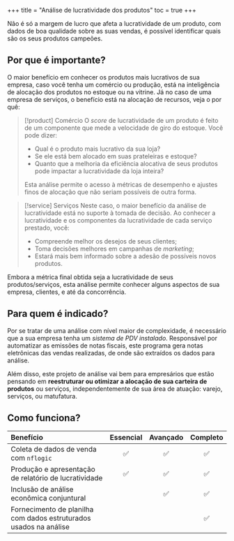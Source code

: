 +++
title = "Análise de lucratividade dos produtos"
toc = true
+++

Não é só a margem de lucro que afeta a lucratividade de um produto, com dados de boa
qualidade sobre as suas vendas, é possível identificar quais são os seus produtos
campeões.

<!--more-->

## Por que é importante?

O maior benefício em conhecer os produtos mais lucrativos de sua empresa, caso você tenha
um comércio ou produção, está na inteligência de alocação dos produtos no estoque ou na
vitrine. Já no caso de uma empresa de serviços, o benefício está na alocação de recursos,
veja o por quê:

> [!product] Comércio
> O _score_ de lucratividade de um produto é feito de um componente que mede a velocidade
> de giro do estoque. Você pode dizer:
>
> - Qual é o produto mais lucrativo da sua loja?
> - Se ele está bem alocado em suas prateleiras e estoque? 
> - Quanto que a melhoria da eficiência alocativa de seus produtos pode impactar a
>   lucratividade da loja inteira?
>
> Esta análise permite o acesso à métricas de desempenho e ajustes finos de alocação que
> não seriam possíveis de outra forma.

> [!service] Serviços
> Neste caso, o maior benefício da análise de lucratividade está no suporte à tomada
> de decisão. Ao conhecer a lucratividade e os componentes da lucratividade de cada
> serviço prestado, você:
>
> - Compreende melhor os desejos de seus clientes;
> - Toma decisões melhores em campanhas de _marketing_;
> - Estará mais bem informado sobre a adesão de possíveis novos produtos.

Embora a métrica final obtida seja a lucratividade de seus produtos/serviços, esta
análise permite conhecer alguns aspectos de sua empresa, clientes, e até da concorrência.

## Para quem é indicado?

Por se tratar de uma análise com nível maior de complexidade, é necessário que a sua
empresa tenha um _sistema de PDV instalado_. Responsável por automatizar as emissões de
notas fiscais, este programa gera notas eletrônicas das vendas realizadas, de onde são
extraídos os dados para análise.

Além disso, este projeto de análise vai bem para empresários que estão pensando em
**reestruturar ou otimizar a alocação de sua carteira de produtos** ou serviços,
independentemente de sua área de atuação: varejo, serviços, ou matufatura.

## Como funciona?

| Benefício                                                         | Essencial | Avançado | Completo |
| :----                                                             | :-------: | :------: | :------: |
| Coleta de dados de venda com `nflogic`                            |    ✅     |    ✅    |    ✅    |
| Produção e apresentação de relatório de lucratividade             |    ✅     |    ✅    |    ✅    |
| Inclusão de análise econômica conjuntural                         |           |    ✅    |    ✅    |
| Fornecimento de planilha com dados estruturados usados na análise |           |          |    ✅    |

